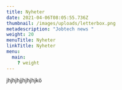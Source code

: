 ```yaml
---
title: Nyheter
date: 2021-04-06T08:05:55.736Z
thumbnail: /images/uploads/letterbox.png
metadescription: "Jobtech news "
weight: 20
menuTitle: Nyheter
linkTitle: Nyheter
menu:
  main:
    ? weight
---
```

jhjhjhjjhjhjhjkö
